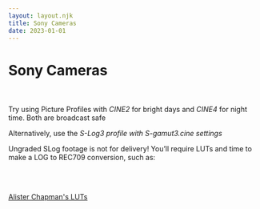 ```yaml
---
layout: layout.njk
title: Sony Cameras
date: 2023-01-01
---
```


# Sony Cameras
<br><br>
Try using Picture Profiles with *CINE2* for bright days and *CINE4* for night time. Both are broadcast safe

Alternatively, use the *S-Log3 profile with S-gamut3.cine settings*

Ungraded SLog footage is not for delivery! You’ll require LUTs and time to make a LOG to REC709 conversion, such as:

<br><br>

[Alister Chapman's LUTs](https://www.xdcam-user.com/wp-content/uploads/2018/08/Alister-V-Look-V3-S-Log3.zip)


 <!--
 https://www.xdcam-user.com/2018/08/new-venice-look-luts-version-3-includes-minus-green-luts-for-fs5-fs7-f55-a7s-a7r/
 https://www.xdcam-user.com/wp-content/uploads/2018/08/Alister-V-Look-V3-S-Log3.zip
 https://drive.google.com/file/d/17QLmVEsARSwfFb5zlJmtB6vKwfbSH7SL/view
 -->
